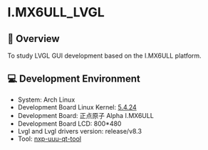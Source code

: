 # I.MX6ULL_LVGL

## :ledger: Overview

To study LVGL GUI development based on the I.MX6ULL platform.

## :computer: Development Environment

- System: Arch Linux
- Development Board Linux Kernel: [5.4.24](https://github.com/nixgnauhcuy/linux-imx)
- Development Board: 正点原子 Alpha I.MX6ULL
- Development Board LCD: 800*480
- Lvgl and Lvgl drivers version: release/v8.3
- Tool: [nxp-uuu-qt-tool](https://github.com/nixgnauhcuy/nxp-uuu-qt-tool)